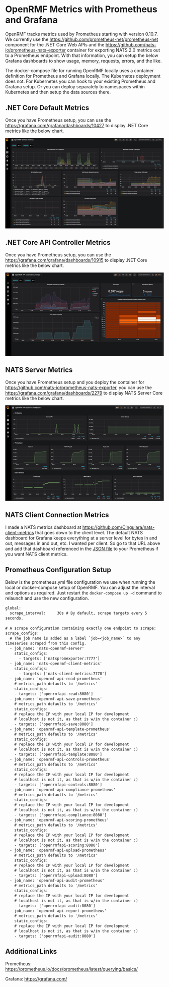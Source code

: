 # OpenRMF Metrics with Prometheus and Grafana

OpenRMF tracks metrics used by Prometheus starting with version 0.10.7. We currently use the https://github.com/prometheus-net/prometheus-net component for the .NET Core Web APIs and the https://github.com/nats-io/prometheus-nats-exporter container for exporting NATS 2.0 metrics out to a Prometheus endpoint. With that information, you can setup the below Grafana dashboards to show usage, memory, requests, errors, and the like. 

The docker-compose file for running OpenRMF locally uses a container definition for Prometheus and Grafana locally. The Kubernetes deployment does not. For Kubernetes you can hook to your existing Prometheus and Grafana setup. Or you can deploy separately to namespaces within Kubernetes and then setup the data sources there.

## .NET Core Default Metrics
Once you have Prometheus setup, you can use the https://grafana.com/grafana/dashboards/10427 to display .NET Core metrics like the below chart. 

![Image](./img/metrics/metrics-aspnet-core-default.png?raw=true)

## .NET Core API Controller Metrics
Once you have Prometheus setup, you can use the https://grafana.com/grafana/dashboards/10915 to display .NET Core metrics like the below chart. 

![Image](./img/metrics/metrics-api-controller-summary.png?raw=true)

## NATS Server Metrics
Once you have Prometheus setup and you deploy the container for https://github.com/nats-io/prometheus-nats-exporter, you can use the https://grafana.com/grafana/dashboards/2279 to display NATS Server Core metrics like the below chart. 

![Image](./img/metrics/metrics-nats-server.png?raw=true)

## NATS Client Connection Metrics
I made a NATS metrics dashboard at https://github.com/Cingulara/nats-client-metrics that goes down to the client level. The default 
NATS dashboard for Grafana keeps everything at a server level for bytes in and out, messages in and out, etc. I wanted per client. 
So go to that URL above and add that dashboard referenced in the [JSON file](https://raw.githubusercontent.com/Cingulara/nats-client-metrics/master/grafana-dashboard.json) to your Prometheus if you want NATS client metrics. 

## Prometheus Configuration Setup
Below is the prometheus.yml file configuration we use when running the local or docker-compose setup of OpenRMF. You can adjust 
the interval and options as required. Just restart the `docker-compose up -d` command to relaunch and use the new configuration.

```
global:
  scrape_interval:     30s # By default, scrape targets every 5 seconds.

# A scrape configuration containing exactly one endpoint to scrape:
scrape_configs:
  # The job name is added as a label `job=<job_name>` to any timeseries scraped from this config.
  - job_name: 'nats-openrmf-server'
    static_configs:
      - targets: ['natspromexporter:7777']
  - job_name: 'nats-openrmf-client-metrics'
    static_configs:
      - targets: ['nats-client-metrics:7778']
  - job_name: 'openrmf-api-read-prometheus'
    # metrics_path defaults to '/metrics'
    static_configs:
    - targets: ['openrmfapi-read:8080']
  - job_name: 'openrmf-api-save-prometheus'
    # metrics_path defaults to '/metrics'
    static_configs:
    # replace the IP with your local IP for development
    # localhost is not it, as that is w/in the container :)
    - targets: ['openrmfapi-save:8080']
  - job_name: 'openrmf-api-template-prometheus'
    # metrics_path defaults to '/metrics'
    static_configs:
    # replace the IP with your local IP for development
    # localhost is not it, as that is w/in the container :)
    - targets: ['openrmfapi-template:8080']
  - job_name: 'openrmf-api-controls-prometheus'
    # metrics_path defaults to '/metrics'
    static_configs:
    # replace the IP with your local IP for development
    # localhost is not it, as that is w/in the container :)
    - targets: ['openrmfapi-controls:8080']
  - job_name: 'openrmf-api-compliance-prometheus'
    # metrics_path defaults to '/metrics'
    static_configs:
    # replace the IP with your local IP for development
    # localhost is not it, as that is w/in the container :)
    - targets: ['openrmfapi-compliance:8080']
  - job_name: 'openrmf-api-scoring-prometheus'
    # metrics_path defaults to '/metrics'
    static_configs:
    # replace the IP with your local IP for development
    # localhost is not it, as that is w/in the container :)
    - targets: ['openrmfapi-scoring:8080']
  - job_name: 'openrmf-api-upload-prometheus'
    # metrics_path defaults to '/metrics'
    static_configs:
    # replace the IP with your local IP for development
    # localhost is not it, as that is w/in the container :)
    - targets: ['openrmfapi-upload:8080']
  - job_name: 'openrmf-api-audit-prometheus'
    # metrics_path defaults to '/metrics'
    static_configs:
    # replace the IP with your local IP for development
    # localhost is not it, as that is w/in the container :)
    - targets: ['openrmfapi-audit:8080']
  - job_name: 'openrmf-api-report-prometheus'
    # metrics_path defaults to '/metrics'
    static_configs:
    # replace the IP with your local IP for development
    # localhost is not it, as that is w/in the container :)
    - targets: ['openrmfapi-audit:8080']
```

## Additional Links

Prometheus: https://prometheus.io/docs/prometheus/latest/querying/basics/

Grafana:  https://grafana.com/